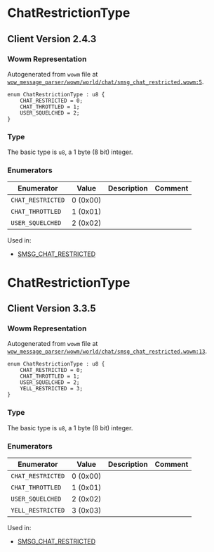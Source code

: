 # ChatRestrictionType

## Client Version 2.4.3

### Wowm Representation

Autogenerated from `wowm` file at [`wow_message_parser/wowm/world/chat/smsg_chat_restricted.wowm:5`](https://github.com/gtker/wow_messages/tree/main/wow_message_parser/wowm/world/chat/smsg_chat_restricted.wowm#L5).

```rust,ignore
enum ChatRestrictionType : u8 {
    CHAT_RESTRICTED = 0;
    CHAT_THROTTLED = 1;
    USER_SQUELCHED = 2;
}
```
### Type
The basic type is `u8`, a 1 byte (8 bit) integer.
### Enumerators
| Enumerator | Value  | Description | Comment |
| --------- | -------- | ----------- | ------- |
| `CHAT_RESTRICTED` | 0 (0x00) |  |  |
| `CHAT_THROTTLED` | 1 (0x01) |  |  |
| `USER_SQUELCHED` | 2 (0x02) |  |  |

Used in:
* [SMSG_CHAT_RESTRICTED](smsg_chat_restricted.md)

# ChatRestrictionType

## Client Version 3.3.5

### Wowm Representation

Autogenerated from `wowm` file at [`wow_message_parser/wowm/world/chat/smsg_chat_restricted.wowm:13`](https://github.com/gtker/wow_messages/tree/main/wow_message_parser/wowm/world/chat/smsg_chat_restricted.wowm#L13).

```rust,ignore
enum ChatRestrictionType : u8 {
    CHAT_RESTRICTED = 0;
    CHAT_THROTTLED = 1;
    USER_SQUELCHED = 2;
    YELL_RESTRICTED = 3;
}
```
### Type
The basic type is `u8`, a 1 byte (8 bit) integer.
### Enumerators
| Enumerator | Value  | Description | Comment |
| --------- | -------- | ----------- | ------- |
| `CHAT_RESTRICTED` | 0 (0x00) |  |  |
| `CHAT_THROTTLED` | 1 (0x01) |  |  |
| `USER_SQUELCHED` | 2 (0x02) |  |  |
| `YELL_RESTRICTED` | 3 (0x03) |  |  |

Used in:
* [SMSG_CHAT_RESTRICTED](smsg_chat_restricted.md)

